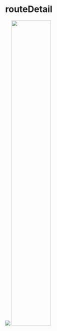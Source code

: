 # routeDetail

<img src="https://drive.google.com/uc?export=view&id=1Pus6NYNOtq-6ummsr4vmhMzhFUZ9auux">

<img src="https://drive.google.com/uc?export=view&id=1LJZ5WYn_OPmVDxcpcJDzT3KkZdpBF1Q-" style="height:50%;">
